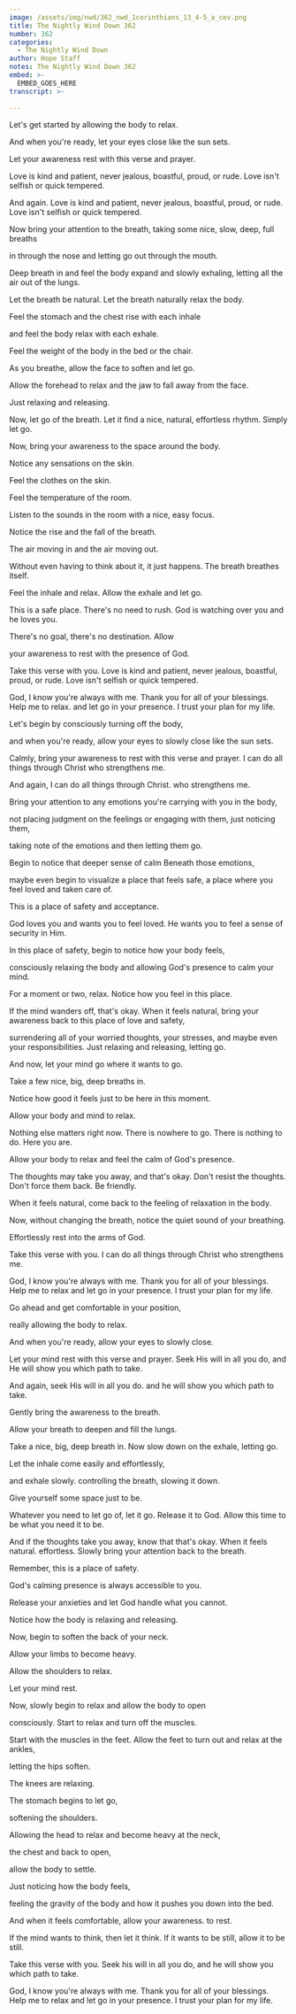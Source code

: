 ```yaml
---
image: /assets/img/nwd/362_nwd_1corinthians_13_4-5_a_cev.png
title: The Nightly Wind Down 362
number: 362
categories:
  - The Nightly Wind Down
author: Hope Staff
notes: The Nightly Wind Down 362
embed: >-
  EMBED_GOES_HERE
transcript: >-
  
---
```

Let's get started by allowing the body to relax.

And when you're ready, let your eyes close like the sun sets.

Let your awareness rest with this verse and prayer.

Love is kind and patient, never jealous, boastful, proud, or rude. Love isn't selfish or quick tempered.

And again. Love is kind and patient, never jealous, boastful, proud, or rude. Love isn't selfish or quick tempered.

Now bring your attention to the breath, taking some nice, slow, deep, full breaths

in through the nose and letting go out through the mouth.

Deep breath in and feel the body expand and slowly exhaling, letting all the air out of the lungs.

Let the breath be natural. Let the breath naturally relax the body.

Feel the stomach and the chest rise with each inhale

and feel the body relax with each exhale.

Feel the weight of the body in the bed or the chair.

As you breathe, allow the face to soften and let go.

Allow the forehead to relax and the jaw to fall away from the face.

Just relaxing and releasing.

Now, let go of the breath. Let it find a nice, natural, effortless rhythm. Simply let go.

Now, bring your awareness to the space around the body.

Notice any sensations on the skin.

Feel the clothes on the skin.

Feel the temperature of the room.

Listen to the sounds in the room with a nice, easy focus.

Notice the rise and the fall of the breath.

The air moving in and the air moving out.

Without even having to think about it, it just happens. The breath breathes itself.

Feel the inhale and relax. Allow the exhale and let go.

This is a safe place. There's no need to rush. God is watching over you and he loves you.

There's no goal, there's no destination. Allow

your awareness to rest with the presence of God.

Take this verse with you. Love is kind and patient, never jealous, boastful, proud, or rude. Love isn't selfish or quick tempered.

God, I know you're always with me. Thank you for all of your blessings. Help me to relax. and let go in your presence. I trust your plan for my life.


Let's begin by consciously turning off the body,

and when you're ready, allow your eyes to slowly close like the sun sets.

Calmly, bring your awareness to rest with this verse and prayer. I can do all things through Christ who strengthens me.

And again, I can do all things through Christ. who strengthens me.

Bring your attention to any emotions you're carrying with you in the body,

not placing judgment on the feelings or engaging with them, just noticing them,

taking note of the emotions and then letting them go.

Begin to notice that deeper sense of calm Beneath those emotions,

maybe even begin to visualize a place that feels safe, a place where you feel loved and taken care of.

This is a place of safety and acceptance.

God loves you and wants you to feel loved. He wants you to feel a sense of security in Him.

In this place of safety, begin to notice how your body feels,

consciously relaxing the body and allowing God's presence to calm your mind.

For a moment or two, relax. Notice how you feel in this place.

If the mind wanders off, that's okay. When it feels natural, bring your awareness back to this place of love and safety,

surrendering all of your worried thoughts, your stresses, and maybe even your responsibilities. Just relaxing and releasing, letting go.

And now, let your mind go where it wants to go.

Take a few nice, big, deep breaths in.

Notice how good it feels just to be here in this moment.

Allow your body and mind to relax.

Nothing else matters right now. There is nowhere to go. There is nothing to do. Here you are.

Allow your body to relax and feel the calm of God's presence.

The thoughts may take you away, and that's okay. Don't resist the thoughts. Don't force them back. Be friendly.

When it feels natural, come back to the feeling of relaxation in the body.

Now, without changing the breath, notice the quiet sound of your breathing.

Effortlessly rest into the arms of God.

Take this verse with you. I can do all things through Christ who strengthens me.

God, I know you're always with me. Thank you for all of your blessings. Help me to relax and let go in your presence. I trust your plan for my life.


Go ahead and get comfortable in your position,

really allowing the body to relax.

And when you're ready, allow your eyes to slowly close.

Let your mind rest with this verse and prayer. Seek His will in all you do, and He will show you which path to take.

And again, seek His will in all you do. and he will show you which path to take.

Gently bring the awareness to the breath.

Allow your breath to deepen and fill the lungs.

Take a nice, big, deep breath in. Now slow down on the exhale, letting go.

Let the inhale come easily and effortlessly,

and exhale slowly. controlling the breath, slowing it down.

Give yourself some space just to be.

Whatever you need to let go of, let it go. Release it to God. Allow this time to be what you need it to be.

And if the thoughts take you away, know that that's okay. When it feels natural. effortless. Slowly bring your attention back to the breath.

Remember, this is a place of safety.

God's calming presence is always accessible to you.

Release your anxieties and let God handle what you cannot.

Notice how the body is relaxing and releasing.

Now, begin to soften the back of your neck.

Allow your limbs to become heavy.

Allow the shoulders to relax.

Let your mind rest.

Now, slowly begin to relax and allow the body to open

consciously. Start to relax and turn off the muscles.

Start with the muscles in the feet. Allow the feet to turn out and relax at the ankles,

letting the hips soften.

The knees are relaxing.

The stomach begins to let go,

softening the shoulders.

Allowing the head to relax and become heavy at the neck,

the chest and back to open,

allow the body to settle.

Just noticing how the body feels,

feeling the gravity of the body and how it pushes you down into the bed.

And when it feels comfortable, allow your awareness. to rest.

If the mind wants to think, then let it think. If it wants to be still, allow it to be still.

Take this verse with you. Seek his will in all you do, and he will show you which path to take.

God, I know you're always with me. Thank you for all of your blessings. Help me to relax and let go in your presence. I trust your plan for my life.

